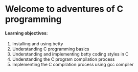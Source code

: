 <h1>Welcome to adventures of C programming</h1>
<h4>Learning objectives:</h4>
<ol>
<li>Installing and using betty</li>
<li>Understanding C programming basics </li>
<li>Understanding and implementing betty coding styles in C</li>
<li>Understanding the C program compilation process</li>
<li>Implementing the C compilation process using gcc compiler</li>
</ol>
